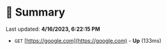 # 📖 Summary
Last updated: **4/16/2023, 6:22:15 PM**

- `GET` [https://google.com](https://google.com) - **Up** (133ms)
